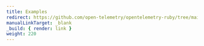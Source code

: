 ```yaml
---
title: Examples
redirect: https://github.com/open-telemetry/opentelemetry-ruby/tree/main/examples
manualLinkTarget: _blank
_build: { render: link }
weight: 220
---
```

